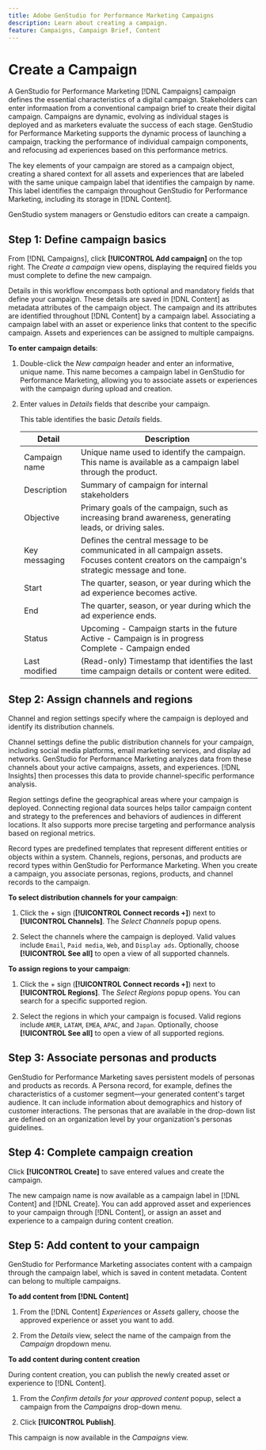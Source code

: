 ```yaml
---
title: Adobe GenStudio for Performance Marketing Campaigns
description: Learn about creating a campaign.
feature: Campaigns, Campaign Brief, Content
---
```

# Create a Campaign

A GenStudio for Performance Marketing [!DNL Campaigns] campaign defines the essential characteristics of a digital campaign. Stakeholders can enter informaation from a conventional campaign brief to create their digital campaign. Campaigns are dynamic, evolving as individual stages is deployed and as marketers evaluate the success of each stage. GenStudio for Performance Marketing supports the dynamic process of launching a campaign, tracking the performance of individual campaign components, and refocusing ad experiences based on this performance metrics.

The key elements of your campaign are stored as a campaign object, creating a shared context for all assets and experiences that are labeled with the same unique campaign label that identifies the campaign by name. This label identifies the campaign throughout GenStudio for Performance Marketing, including its storage in [!DNL Content].

GenStudio system managers or Genstudio editors can create a campaign.

## Step 1: Define campaign basics

From [!DNL Campaigns], click **[!UICONTROL Add campaign]** on the top right. The _Create a campaign_ view opens, displaying the required fields you must complete to define the new campaign.

Details in this workflow encompass both optional and mandatory fields that define your campaign. These details are saved in [!DNL Content] as metadata attributes of the campaign object. The campaign and its attributes are identified throughout [!DNL Content] by a campaign label. Associating a campaign label with an asset or experience links that content to the specific campaign. Assets and experiences can be assigned to multiple campaigns.

**To enter campaign details**:

1. Double-click the _New campaign_ header and enter an informative, unique name. This name becomes a campaign label in GenStudio for Performance Marketing, allowing you to associate assets or experiences with the campaign during upload and creation.

1. Enter values in _Details_ fields that describe your campaign.

   This table identifies the basic _Details_ fields.

   | Detail     | Description |
   |------------|-------------|
   | Campaign name   | Unique name used to identify the campaign. This name is available as a campaign label through the product. |
   | Description     | Summary of campaign for internal stakeholders   |
   | Objective       | Primary goals of the campaign, such as increasing brand awareness, generating leads, or driving sales. |
   | Key messaging   | Defines the central message to be communicated in all campaign assets.<br>Focuses content creators on the campaign's strategic message and tone.                                                                                              |
   | Start           | The quarter, season, or year during which the ad experience becomes active.                       |
   | End             | The quarter, season, or year during which the ad experience ends.                                 |
   | Status          | Upcoming - Campaign starts in the future<br>Active - Campaign is in progress<br>Complete - Campaign ended |
   | Last modified   | (Read-only) Timestamp that identifies the last time campaign details or content were edited.                  |

## Step 2: Assign channels and regions

Channel and region settings specify where the campaign is deployed and identify its distribution channels.

Channel settings define the public distribution channels for your campaign, including social media platforms, email marketing services, and display ad networks. GenStudio for Performance Marketing analyzes data from these channels about your active campaigns, assets, and experiences. [!DNL Insights] then processes this data to provide channel-specific performance analysis.

Region settings define the geographical areas where your campaign is deployed. Connecting regional data sources helps tailor campaign content and strategy to the preferences and behaviors of audiences in different locations. It also supports more precise targeting and performance analysis based on regional metrics.

Record types are predefined templates that represent different entities or objects within a system. Channels, regions, personas, and products are record types within GenStudio for Performance Marketing. When you create a campaign, you associate personas, regions, products, and channel records to the campaign.

**To select distribution channels for your campaign**:

1. Click the + sign (**[!UICONTROL Connect records +]**) next to **[!UICONTROL Channels]**.
   The _Select Channels_ popup opens.

1. Select the channels where the campaign is deployed. Valid values include `Email`, `Paid media`, `Web`, and `Display ads`.
   Optionally, choose **[!UICONTROL See all]** to open a view of all supported channels.

**To assign regions to your campaign**:

1. Click the + sign (**[!UICONTROL Connect records +]**) next to **[!UICONTROL Regions]**.
   The _Select Regions_ popup opens. You can search for a specific supported region.

1. Select the regions in which your campaign is focused. Valid regions include `AMER`, `LATAM`, `EMEA`, `APAC`, and `Japan`.
   Optionally, choose **[!UICONTROL See all]** to open a view of all supported regions.

## Step 3: Associate personas and products

GenStudio for Performance Marketing saves persistent models of personas and products as records. A Persona record, for example, defines the characteristics of a customer segment—your generated content's target audience. It can include information about demographics and history of customer interactions. The personas that are available in the drop-down list are defined on an organization level by your organization's personas guidelines.

## Step 4: Complete campaign creation

Click **[!UICONTROL Create]** to save entered values and create the campaign.

The new campaign name is now available as a campaign label in [!DNL Content] and [!DNL Create]. You can add approved asset and experiences to your campaign through [!DNL Content], or assign an asset and experience to a campaign during content creation.

## Step 5: Add content to your campaign

GenStudio for Performance Marketing associates content with a campaign through the campaign label, which is saved in content metadata. Content can belong to multiple campaigns.

**To add content from [!DNL Content]**

1. From the [!DNL Content] _Experiences_ or _Assets_ gallery, choose the approved experience or asset you want to add.

1. From the _Details_ view, select the name of the campaign from the _Campaign_ dropdown menu.

**To add content during content creation**

During content creation, you can publish the newly created asset or experience to [!DNL Content].

1. From the _Confirm details for your approved content_ popup, select a campaign from the _Campaigns_ drop-down menu.

1. Click **[!UICONTROL Publish]**.

This campaign is now available in the _Campaigns_ view.
